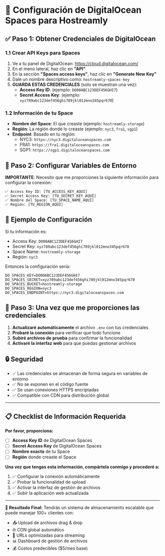 # 🌊 Configuración de DigitalOcean Spaces para Hostreamly

## ✅ Paso 1: Obtener Credenciales de DigitalOcean

### 1.1 Crear API Keys para Spaces
1. Ve a tu panel de DigitalOcean: https://cloud.digitalocean.com/
2. En el menú lateral, haz clic en **"API"**
3. En la sección **"Spaces access keys"**, haz clic en **"Generate New Key"**
4. Dale un nombre descriptivo como: `hostreamly-spaces-key`
5. **GUARDA ESTAS CREDENCIALES** (solo se muestran una vez):
   - **Access Key ID**: (ejemplo: `DO00ABC123DEF456GHI7`)
   - **Secret Access Key**: (ejemplo: `xyz789abc123def456ghi789jkl012mno345pqr678`)

### 1.2 Información de tu Space
- **Nombre del Space**: El que creaste (ejemplo: `hostreamly-storage`)
- **Región**: La región donde lo creaste (ejemplo: `nyc3`, `fra1`, `sgp1`)
- **Endpoint**: Basado en tu región:
  - NYC3: `https://nyc3.digitaloceanspaces.com`
  - FRA1: `https://fra1.digitaloceanspaces.com`
  - SGP1: `https://sgp1.digitaloceanspaces.com`

## 🔧 Paso 2: Configurar Variables de Entorno

**IMPORTANTE**: Necesito que me proporciones la siguiente información para configurar la conexión:

```
✅ Access Key ID: [TU_ACCESS_KEY_AQUÍ]
✅ Secret Access Key: [TU_SECRET_KEY_AQUÍ]
✅ Nombre del Space: [TU_SPACE_NAME_AQUÍ]
✅ Región: [TU_REGIÓN_AQUÍ]
```

## 📝 Ejemplo de Configuración

Si tu información es:
- Access Key: `DO00ABC123DEF456GHI7`
- Secret Key: `xyz789abc123def456ghi789jkl012mno345pqr678`
- Space Name: `hostreamly-storage`
- Región: `nyc3`

Entonces la configuración sería:
```env
DO_SPACES_KEY=DO00ABC123DEF456GHI7
DO_SPACES_SECRET=xyz789abc123def456ghi789jkl012mno345pqr678
DO_SPACES_BUCKET=hostreamly-storage
DO_SPACES_REGION=nyc3
DO_SPACES_ENDPOINT=https://nyc3.digitaloceanspaces.com
```

## 🚀 Paso 3: Una vez que me proporciones las credenciales

1. **Actualizaré automáticamente** el archivo `.env` con tus credenciales
2. **Probaré la conexión** para verificar que todo funcione
3. **Subiré archivos de prueba** para confirmar la funcionalidad
4. **Activaré la interfaz web** para que puedas gestionar archivos

## 🔒 Seguridad

- ✅ Las credenciales se almacenan de forma segura en variables de entorno
- ✅ No se exponen en el código fuente
- ✅ Se usan conexiones HTTPS encriptadas
- ✅ Compatible con CDN para distribución global

---

## 📋 Checklist de Información Requerida

**Por favor, proporciona:**

- [ ] **Access Key ID** de DigitalOcean Spaces
- [ ] **Secret Access Key** de DigitalOcean Spaces  
- [ ] **Nombre exacto** de tu Space
- [ ] **Región** donde creaste el Space

**Una vez que tengas esta información, compártela conmigo y procederé a:**

1. ✅ Configurar la conexión automáticamente
2. ✅ Probar la funcionalidad de upload
3. ✅ Activar la interfaz de gestión de archivos
4. ✅ Subir la aplicación web actualizada

---

**🎯 Resultado Final:**
Tendrás un sistema de almacenamiento escalable que puede manejar 100+ clientes con:
- 📤 Upload de archivos drag & drop
- 🌐 CDN global automático
- 🔗 URLs optimizadas para streaming
- 📊 Dashboard de gestión de archivos
- 💰 Costos predecibles ($5/mes base)